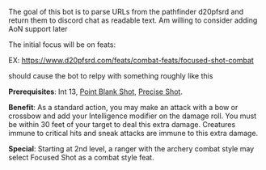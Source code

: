 The goal of this bot is to parse URLs from the pathfinder d20pfsrd and return them to discord chat as readable text. Am willing to consider adding AoN support later

The initial focus will be on feats:

EX:
https://www.d20pfsrd.com/feats/combat-feats/focused-shot-combat 

should cause the bot to relpy with something roughly like this

**Prerequisites**: Int 13, [Point Blank Shot](https://www.d20pfsrd.com/feats/combat-feats/focused-shot-combat/point-blank-shot-combat), [Precise Shot](https://www.d20pfsrd.com/feats/combat-feats/focused-shot-combat/precise-shot-combat).

**Benefit**: As a standard action, you may make an attack with a bow or crossbow and add your Intelligence modifier on the damage roll. You must be within 30 feet of your target to deal this extra damage.
Creatures immune to critical hits and sneak attacks are immune to this extra damage.

**Special**: Starting at 2nd level, a ranger with the archery combat style may select Focused Shot as a combat style feat.
